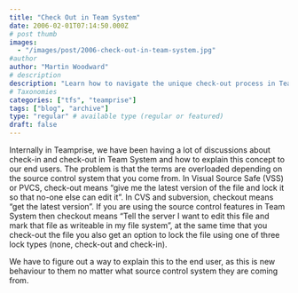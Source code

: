 ```yaml
---
title: "Check Out in Team System"
date: 2006-02-01T07:14:50.000Z
# post thumb
images:
  - "/images/post/2006-check-out-in-team-system.jpg"
#author
author: "Martin Woodward"
# description
description: "Learn how to navigate the unique check-out process in Team System, clarifying its differences from other source control systems."
# Taxonomies
categories: ["tfs", "teamprise"]
tags: ["blog", "archive"]
type: "regular" # available type (regular or featured)
draft: false
---
```


Internally in Teamprise, we have been having a lot of discussions about check-in and check-out in Team System and how to explain this concept to our end users. The problem is that the terms are overloaded depending on the source control system that you come from. In Visual Source Safe (VSS) or PVCS, check-out means “give me the latest version of the file and lock it so that no-one else can edit it”. In CVS and subversion, checkout means “get the latest version”. If you are using the source control features in Team System then checkout means “Tell the server I want to edit this file and mark that file as writeable in my file system”, at the same time that you check-out the file you also get an option to lock the file using one of three lock types (none, check-out and check-in).

We have to figure out a way to explain this to the end user, as this is new behaviour to them no matter what source control system they are coming from.
